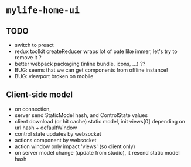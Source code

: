 # `mylife-home-ui`

## TODO
 - switch to preact
 - redux toolkit createReducer wraps lot of pate like immer, let's try to remove it ?
 - better webpack packaging (inline bundle, icons, ...) ??
 - BUG: seems that we can get components from offline instance!
 - BUG: viewport broken on mobile

## Client-side model
  
 - on connection, 
  - server send StaticModel hash, and ControlState values
  - client download (or hit cache) static model, init views[0] depending on url hash + defaultWindow
 - control state updates by websocket
 - actions component by websocket
 - action window only impact 'views' (so client only)
 - on server model change (update from studio), it resend static model hash
